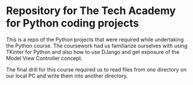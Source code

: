 # Repository for The Tech Academy for Python coding projects

This is a repo of the Python projects that were required while undertaking the Python course. The coursework had us familiarize ourselves with using TKinter for Python and also how to use DJango and get exposure of the Model View Controller concept.

The final drill for this course required us to read files from one directory on our local PC and write them into another directory.
